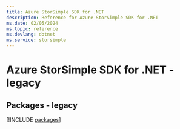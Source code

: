 ```yaml
---
title: Azure StorSimple SDK for .NET
description: Reference for Azure StorSimple SDK for .NET
ms.date: 02/05/2024
ms.topic: reference
ms.devlang: dotnet
ms.service: storsimple
---
```

# Azure StorSimple SDK for .NET - legacy
## Packages - legacy
[!INCLUDE [packages](storsimple-index.md)]